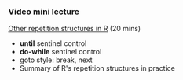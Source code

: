 ### Video mini lecture

[Other repetition structures in R](https://www.dropbox.com/scl/fi/oz6d5i8a1u9klcwwurxn7/14-Week-6-Further-repetition-structures-in-R.mp4?rlkey=cpj28qq35x2ml59dfq0qy00ng&st=xoxclvx7&dl=0) (20 mins)

* **until** sentinel control
* **do-while** sentinel control
* goto style: break, next
* Summary of R's repetition structures in practice

